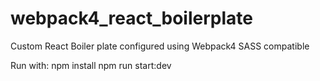 # webpack4_react_boilerplate

Custom React Boiler plate configured using Webpack4
SASS compatible

Run with:
npm install
npm run start:dev
